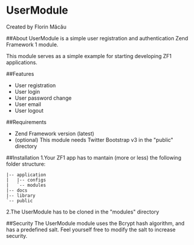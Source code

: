 UserModule
======
Created by Florin Măcău

##About
UserModule is a simple user registration and authentication Zend Framework 1 module.

This module serves as a simple example for starting developing ZF1 applications.

##Features
* User registration
* User login
* User password change
* User email
* User logout

##Requirements
- Zend Framework version (latest)
- (optional) This module needs Twitter Bootstrap v3 in the "public" directory

##Installation
  1.Your ZF1 app has to mantain (more or less) the following folder structure:
```
|-- application
|   |-- configs
|   `-- modules
|-- docs
|-- library
`-- public
```
  2.The UserModule has to be cloned in the "modules" directory

##Security
The UserModule module uses the Bcrypt hash algorithm, and has a predefined salt. Feel yourself free to modify the salt to increase security.
